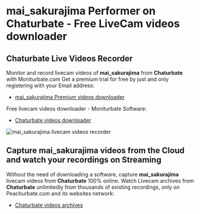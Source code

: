 # mai_sakurajima Performer on Chaturbate - Free LiveCam videos downloader

## Chaturbate Live Videos Recorder

Monitor and record livecam videos of **mai_sakurajima** from **Chaturbate** with Moniturbate.com
Get a premium trial for free by just and only registering with your Email address:
* [mai_sakurajima Premium videos downloader](https://moniturbate.com/request-demo-licence-key.html)

Free livecam videos downloader - Moniturbate Software:
* [Chaturbate videos downloader](https://moniturbate.com/moniturbate-download-software.html)

![mai_sakurajima livecam videos recorder](https://peachurnet.com/templates/moniturbate-software.png)


## Capture mai_sakurajima videos from the Cloud and watch your recordings on Streaming

Without the need of downloading a software, capture **mai_sakurajima** livecam videos from **Chaturbate** 100% online.
Watch Livecam archives from **Chaturbate** unlimitedly from thousands of existing recordings, only on Peachurbate.com and its websites network:
* [Chaturbate videos archives](https://peachurnet.com/)